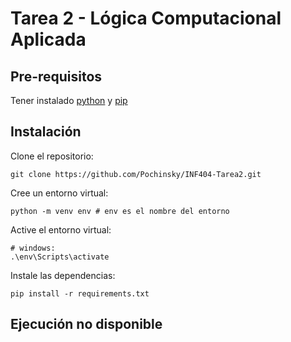 # Tarea 2 - Lógica Computacional Aplicada

## Pre-requisitos

Tener instalado [python](https://github.com/Pochinsky/INF404-Tarea2.git) y [pip](https://github.com/Pochinsky/INF404-Tarea2.git)

## Instalación

Clone el repositorio:

```shell
git clone https://github.com/Pochinsky/INF404-Tarea2.git
```

Cree un entorno virtual:

```shell
python -m venv env # env es el nombre del entorno
```

Active el entorno virtual:

```shell
# windows:
.\env\Scripts\activate
```

Instale las dependencias:

```shell
pip install -r requirements.txt
```

## Ejecución no disponible
